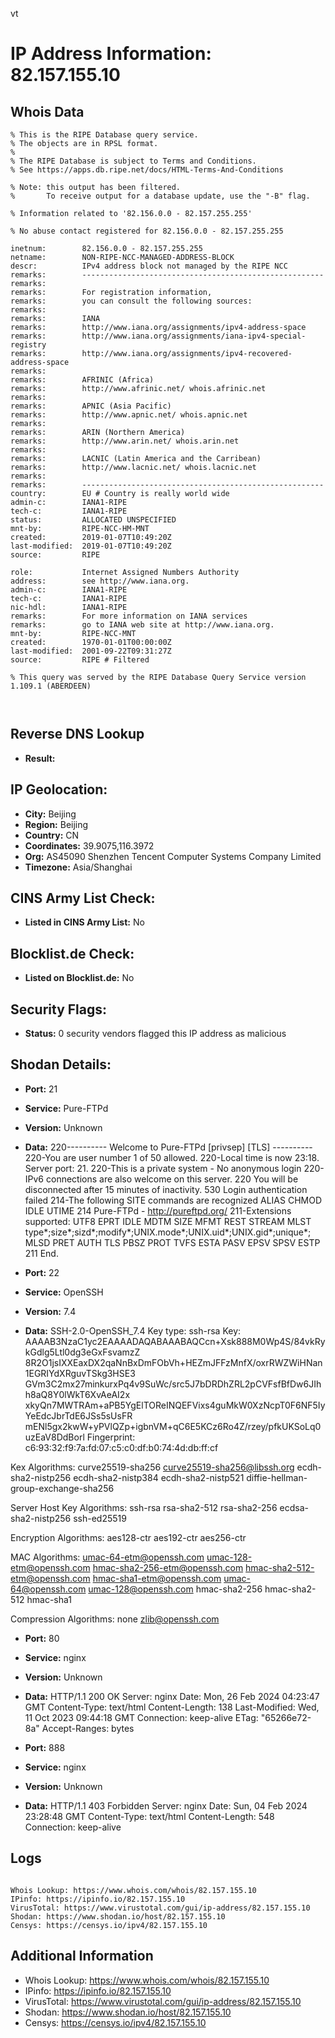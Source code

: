 vt
# IP Address Information: 82.157.155.10

## Whois Data
```
% This is the RIPE Database query service.
% The objects are in RPSL format.
%
% The RIPE Database is subject to Terms and Conditions.
% See https://apps.db.ripe.net/docs/HTML-Terms-And-Conditions

% Note: this output has been filtered.
%       To receive output for a database update, use the "-B" flag.

% Information related to '82.156.0.0 - 82.157.255.255'

% No abuse contact registered for 82.156.0.0 - 82.157.255.255

inetnum:        82.156.0.0 - 82.157.255.255
netname:        NON-RIPE-NCC-MANAGED-ADDRESS-BLOCK
descr:          IPv4 address block not managed by the RIPE NCC
remarks:        ------------------------------------------------------
remarks:
remarks:        For registration information,
remarks:        you can consult the following sources:
remarks:
remarks:        IANA
remarks:        http://www.iana.org/assignments/ipv4-address-space
remarks:        http://www.iana.org/assignments/iana-ipv4-special-registry
remarks:        http://www.iana.org/assignments/ipv4-recovered-address-space
remarks:
remarks:        AFRINIC (Africa)
remarks:        http://www.afrinic.net/ whois.afrinic.net
remarks:
remarks:        APNIC (Asia Pacific)
remarks:        http://www.apnic.net/ whois.apnic.net
remarks:
remarks:        ARIN (Northern America)
remarks:        http://www.arin.net/ whois.arin.net
remarks:
remarks:        LACNIC (Latin America and the Carribean)
remarks:        http://www.lacnic.net/ whois.lacnic.net
remarks:
remarks:        ------------------------------------------------------
country:        EU # Country is really world wide
admin-c:        IANA1-RIPE
tech-c:         IANA1-RIPE
status:         ALLOCATED UNSPECIFIED
mnt-by:         RIPE-NCC-HM-MNT
created:        2019-01-07T10:49:20Z
last-modified:  2019-01-07T10:49:20Z
source:         RIPE

role:           Internet Assigned Numbers Authority
address:        see http://www.iana.org.
admin-c:        IANA1-RIPE
tech-c:         IANA1-RIPE
nic-hdl:        IANA1-RIPE
remarks:        For more information on IANA services
remarks:        go to IANA web site at http://www.iana.org.
mnt-by:         RIPE-NCC-MNT
created:        1970-01-01T00:00:00Z
last-modified:  2001-09-22T09:31:27Z
source:         RIPE # Filtered

% This query was served by the RIPE Database Query Service version 1.109.1 (ABERDEEN)



```
## Reverse DNS Lookup
- **Result:** 

## IP Geolocation:
- **City:** Beijing
- **Region:** Beijing
- **Country:** CN
- **Coordinates:** 39.9075,116.3972
- **Org:** AS45090 Shenzhen Tencent Computer Systems Company Limited
- **Timezone:** Asia/Shanghai

## CINS Army List Check:
- **Listed in CINS Army List:** 
No

## Blocklist.de Check:
- **Listed on Blocklist.de:** 
No

## Security Flags:
- **Status:** 0 security vendors flagged this IP address as malicious

## Shodan Details:
- **Port:** 21
- **Service:** Pure-FTPd
- **Version:** Unknown
- **Data:** 220---------- Welcome to Pure-FTPd [privsep] [TLS] ----------
220-You are user number 1 of 50 allowed.
220-Local time is now 23:18. Server port: 21.
220-This is a private system - No anonymous login
220-IPv6 connections are also welcome on this server.
220 You will be disconnected after 15 minutes of inactivity.
530 Login authentication failed
214-The following SITE commands are recognized
 ALIAS
 CHMOD
 IDLE
 UTIME
214 Pure-FTPd - http://pureftpd.org/
211-Extensions supported:
 UTF8
 EPRT
 IDLE
 MDTM
 SIZE
 MFMT
 REST STREAM
 MLST type*;size*;sizd*;modify*;UNIX.mode*;UNIX.uid*;UNIX.gid*;unique*;
 MLSD
 PRET
 AUTH TLS
 PBSZ
 PROT
 TVFS
 ESTA
 PASV
 EPSV
 SPSV
 ESTP
211 End.


- **Port:** 22
- **Service:** OpenSSH
- **Version:** 7.4
- **Data:** SSH-2.0-OpenSSH_7.4
Key type: ssh-rsa
Key: AAAAB3NzaC1yc2EAAAADAQABAAABAQCcn+Xsk888M0Wp4S/84vkRykGdlg5Ltl0dg3eGxFsvamzZ
8R2O1jsIXXEaxDX2qaNnBxDmFObVh+HEZmJFFzMnfX/oxrRWZWiHNan1EGRIYdXRguvTSkg3HSE3
GVm3C2mx27minkurxPq4v9SuWc/src5J7bDRDhZRL2pCVFsfBfDw6JIhh8aQ8Y0lWkT6XvAeAI2x
xkyQn7MWTRAm+aPB5YgElTOReINQEFVixs4guMkW0XzNcpT0F6NF5IyYeEdcJbrTdE6JSs5sUsFR
mENl5gx2kwW+yPVlQZp+igbnVM+qC6E5KCz6Ro4Z/rzey/pfkUKSoLq0uzEaV8DdBorl
Fingerprint: c6:93:32:f9:7a:fd:07:c5:c0:df:b0:74:4d:db:ff:cf

Kex Algorithms:
	curve25519-sha256
	curve25519-sha256@libssh.org
	ecdh-sha2-nistp256
	ecdh-sha2-nistp384
	ecdh-sha2-nistp521
	diffie-hellman-group-exchange-sha256

Server Host Key Algorithms:
	ssh-rsa
	rsa-sha2-512
	rsa-sha2-256
	ecdsa-sha2-nistp256
	ssh-ed25519

Encryption Algorithms:
	aes128-ctr
	aes192-ctr
	aes256-ctr

MAC Algorithms:
	umac-64-etm@openssh.com
	umac-128-etm@openssh.com
	hmac-sha2-256-etm@openssh.com
	hmac-sha2-512-etm@openssh.com
	hmac-sha1-etm@openssh.com
	umac-64@openssh.com
	umac-128@openssh.com
	hmac-sha2-256
	hmac-sha2-512
	hmac-sha1

Compression Algorithms:
	none
	zlib@openssh.com


- **Port:** 80
- **Service:** nginx
- **Version:** Unknown
- **Data:** HTTP/1.1 200 OK
Server: nginx
Date: Mon, 26 Feb 2024 04:23:47 GMT
Content-Type: text/html
Content-Length: 138
Last-Modified: Wed, 11 Oct 2023 09:44:18 GMT
Connection: keep-alive
ETag: "65266e72-8a"
Accept-Ranges: bytes



- **Port:** 888
- **Service:** nginx
- **Version:** Unknown
- **Data:** HTTP/1.1 403 Forbidden
Server: nginx
Date: Sun, 04 Feb 2024 23:28:48 GMT
Content-Type: text/html
Content-Length: 548
Connection: keep-alive



## Logs
```

Whois Lookup: https://www.whois.com/whois/82.157.155.10
IPinfo: https://ipinfo.io/82.157.155.10
VirusTotal: https://www.virustotal.com/gui/ip-address/82.157.155.10
Shodan: https://www.shodan.io/host/82.157.155.10
Censys: https://censys.io/ipv4/82.157.155.10

```
## Additional Information
- Whois Lookup: https://www.whois.com/whois/82.157.155.10
- IPinfo: https://ipinfo.io/82.157.155.10
- VirusTotal: https://www.virustotal.com/gui/ip-address/82.157.155.10
- Shodan: https://www.shodan.io/host/82.157.155.10
- Censys: https://censys.io/ipv4/82.157.155.10

